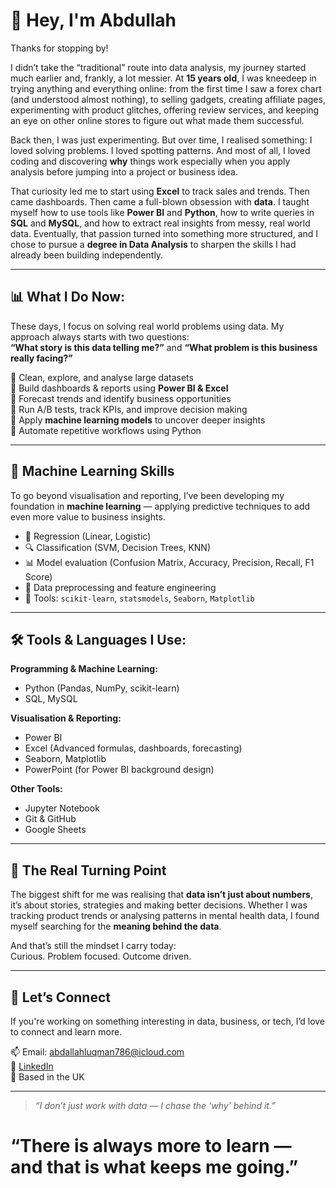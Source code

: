 # 👋 Hey, I'm Abdullah

Thanks for stopping by!

I didn’t take the “traditional” route into data analysis, my journey started much earlier and, frankly, a lot messier. At **15 years old**, I was kneedeep in trying anything and everything online: from the first time I saw a forex chart (and understood almost nothing), to selling gadgets, creating affiliate pages, experimenting with product glitches, offering review services, and keeping an eye on other online stores to figure out what made them successful.

Back then, I was just experimenting. But over time, I realised something: I loved solving problems. I loved spotting patterns. And most of all, I loved coding and discovering **why** things work especially when you apply analysis before jumping into a project or business idea.

That curiosity led me to start using **Excel** to track sales and trends. Then came dashboards. Then came a full-blown obsession with **data**. I taught myself how to use tools like **Power BI** and **Python**, how to write queries in **SQL** and **MySQL**, and how to extract real insights from messy, real world data. Eventually, that passion turned into something more structured, and I chose to pursue a **degree in Data Analysis** to sharpen the skills I had already been building independently.

---

## 📊 What I Do Now:

These days, I focus on solving real world problems using data. My approach always starts with two questions:  
**“What story is this data telling me?”** and **“What problem is this business really facing?”**

🔹 Clean, explore, and analyse large datasets  
🔹 Build dashboards & reports using **Power BI & Excel**  
🔹 Forecast trends and identify business opportunities  
🔹 Run A/B tests, track KPIs, and improve decision making  
🔹 Apply **machine learning models** to uncover deeper insights  
🔹 Automate repetitive workflows using Python  

---

## 🧠 Machine Learning Skills

To go beyond visualisation and reporting, I’ve been developing my foundation in **machine learning** — applying predictive techniques to add even more value to business insights.

- 🧪 Regression (Linear, Logistic)  
- 🔍 Classification (SVM, Decision Trees, KNN)  
- 📊 Model evaluation (Confusion Matrix, Accuracy, Precision, Recall, F1 Score)  
- 🧹 Data preprocessing and feature engineering  
- 🧠 Tools: `scikit-learn`, `statsmodels`, `Seaborn`, `Matplotlib`

---

## 🛠️ Tools & Languages I Use:

**Programming & Machine Learning:**  
- Python (Pandas, NumPy, scikit-learn)  
- SQL, MySQL  

**Visualisation & Reporting:**  
- Power BI  
- Excel (Advanced formulas, dashboards, forecasting)  
- Seaborn, Matplotlib  
- PowerPoint (for Power BI background design)

**Other Tools:**  
- Jupyter Notebook  
- Git & GitHub  
- Google Sheets  

---

## 🔁 The Real Turning Point

The biggest shift for me was realising that **data isn’t just about numbers**, it’s about stories, strategies and making better decisions. Whether I was tracking product trends or analysing patterns in mental health data, I found myself searching for the **meaning behind the data**.

And that’s still the mindset I carry today:  
Curious. Problem focused. Outcome driven.

---

## 💬 Let’s Connect

If you're working on something interesting in data, business, or tech, I’d love to connect and learn more.

📫 Email: abdallahluqman786@icloud.com  
🔗 [LinkedIn](https://linkedin.com/in/abdullahm97)  
📍 Based in the UK

---

> _“I don’t just work with data — I chase the ‘why’ behind it.”_

# “There is always more to learn — and that is what keeps me going.”
